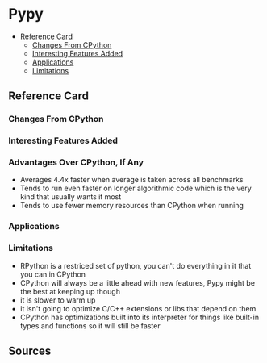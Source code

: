 # Pypy 

<!-- TOC -->
- [Reference Card](#reference-card)
    - [Changes From CPython](#changes-from-cpython)
    - [Interesting Features Added](#interesting-features-added)
    - [Applications](#applications)
    - [Limitations](#limitations)
<!-- /TOC -->

## Reference Card

### Changes From CPython

### Interesting Features Added

### Advantages Over CPython, If Any
- Averages 4.4x faster when average is taken across all benchmarks
- Tends to run even faster on longer algorithmic code which is the very kind that usually wants it most
- Tends to use fewer memory resources than CPython when running

### Applications

### Limitations
- RPython is a restriced set of python, you can't do everything in it that you can in CPython
- CPython will always be a little ahead with new features, Pypy might be the best at keeping up though
- it is slower to warm up
- it isn't going to optimize C/C++ extensions or libs that depend on them
- CPython has optimizations built into its interpreter for things like built-in types and functions so it will still be faster

## Sources
